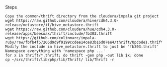 Steps

    Copy the common/thrift directory from the cloudera/impala git project
    wget https://raw.github.com/cloudera/hive/cdh4.3.0-release/metastore/if/hive_metastore.thrift
    wget https://raw.github.com/cloudera/hue/cdh4.3.0-release/apps/beeswax/thrift/include/fb303.thrift
    wget https://github.com/colinmarc/impala-ruby/raw/fbfb4f57266d9d9f9199ccdee14ce83b16d07ee4/thrift/Opcodes.thrift
    Modify the include in hive_metastore.thrift to just be 'fb303.thrift'
    Namespace everything with 'namespace php ...'
    for x in thrift/*.thrift; do thrift -gen php -out lib $x; done
    cp ~/src/thrift/lib/php/lib/Thrift/ lib/Thrift -r
